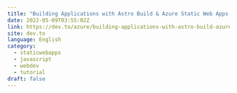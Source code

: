 ```yaml
---
title: "Building Applications with Astro Build & Azure Static Web Apps CLI!"
date: 2022-05-09T03:55:02Z
link: https://dev.to/azure/building-applications-with-astro-build-azure-static-web-apps-cli-a20?utm_medium=RSS&utm_source=news.12bit.vn
site: dev.to
language: English
category:
  - staticwebapps
  - javascript
  - webdev
  - tutorial
draft: false
---
```

